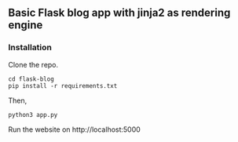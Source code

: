 ## Basic Flask blog app with jinja2 as rendering engine
### Installation
Clone the repo.
```
cd flask-blog
pip install -r requirements.txt
```
Then,
```
python3 app.py
```
Run the website on http://localhost:5000

